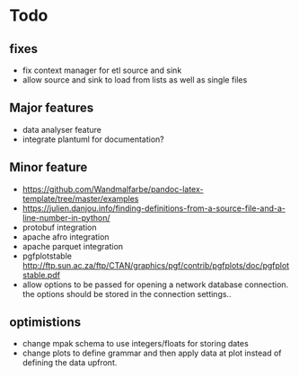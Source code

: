 # Todo

## fixes
* fix context manager for etl source and sink
* allow source and sink to load from lists as well as
  single files

## Major features
* data analyser feature
* integrate plantuml for documentation?

## Minor feature
* https://github.com/Wandmalfarbe/pandoc-latex-template/tree/master/examples
* https://julien.danjou.info/finding-definitions-from-a-source-file-and-a-line-number-in-python/
* protobuf integration
* apache afro integration 
* apache parquet integration 
* pgfplotstable http://ftp.sun.ac.za/ftp/CTAN/graphics/pgf/contrib/pgfplots/doc/pgfplotstable.pdf
* allow options to be passed for opening a network database connection. the
  options should be stored in the connection settings..

## optimistions
* change mpak schema to use integers/floats for storing dates
* change plots to define grammar and then apply data at plot instead of 
  defining the data upfront.
